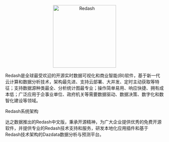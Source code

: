 <p align="center">
  <img title="Redash" src='http://www.dazdata.com/wp-content/uploads/2020/06/logo.png' width="200px"/>
</p>
Redash是全球最受欢迎的开源实时数据可视化和商业智能(BI)软件，基于新一代云计算和数据分析技术，架构最先进、支持云部署、大并发、定时主动获取等特征；支持数据源种类最全、分析统计图最专业；操作简单易用、响应快捷、拥有成本低；广泛应用于企事业单位、政府机关等需要数据驱动、数据决策、数字化和数智化建设等领域。


Redash系统架构


达之数据推出的Redash中文版，秉承开源精神，为广大企业提供优秀的免费开源软件，并提供专业的Redash技术支持和服务，研发本地化应用插件和基于Redash技术架构的Dazdata数据分析与预测平台。
